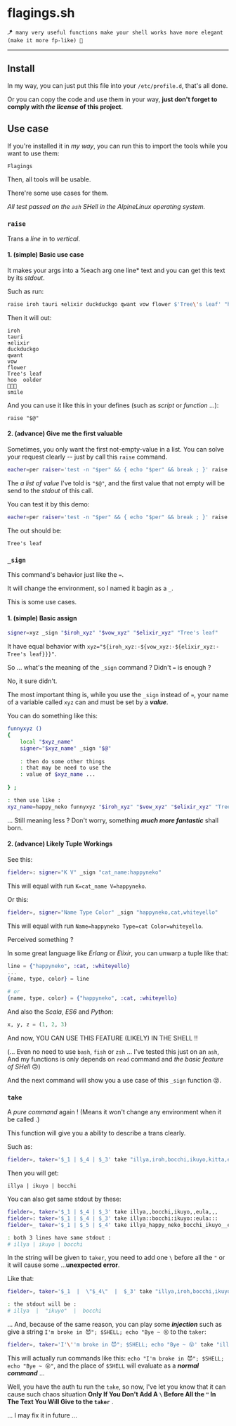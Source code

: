 

# flagings.sh

~~~~
🪁 many very useful functions make your shell works have more elegant (make it more fp-like) 🎊
~~~~

----

## Install

In my way, you can just put this file into your `/etc/profile.d`, that's all done.

Or you can copy the code and use them in your way, **just don't forget to comply with *the license* of this project**.

## Use case

If you're installed it in *my way*, you can run this to import the tools while you want to use them:

~~~ sh
Flagings
~~~

Then, all tools will be usable.

There're some use cases for them.

*All test passed on the `ash` SHell in the AlpineLinux operating system.*

### `raise`

Trans a *line* in to *vertical*.

#### 1. (simple) Basic use case

It makes your args into a %each arg one line* text and you can get this text by its *stdout*.

Such as run:

~~~ sh
raise iroh tauri ⚗elixir duckduckgo qwant vow flower $'Tree\'s leaf' "hoo  oolder" 🥗🥗🥗 smile
~~~

Then it will out:

~~~ text
iroh
tauri
⚗elixir
duckduckgo
qwant
vow
flower
Tree's leaf
hoo  oolder
🥗🥗🥗
smile
~~~

And you can use it like this in your defines (such as *script* or *function* ...):

~~~
raise "$@"
~~~

#### 2. (advance) Give me the first valuable

Sometimes, you only want the first not-empty-value in a list. You can solve your request clearly -- just by call this `raise` command.

~~~ sh
eacher=per raiser='test -n "$per" && { echo "$per" && break ; }' raise "$@"
~~~

The *a list of value* I've told is `"$@"`, and the first value that not empty will be send to the *stdout* of this call.

You can test it by this demo:

~~~ sh
eacher=per raiser='test -n "$per" && { echo "$per" && break ; }' raise '' '' '' "" $'Tree\'s leaf' "hoo  oolder" 🥗🥗🥗 smile
~~~

The out should be:

~~~ text
Tree's leaf
~~~


### `_sign`

This command's behavior just like the `=`.

It will change the environment, so I named it bagin as a `_`.

This is some use cases.

#### 1. (simple) Basic assign

~~~ sh
signer=xyz _sign "$iroh_xyz" "$vow_xyz" "$elixir_xyz" "Tree's leaf"
~~~

It have equal behavior with `xyz="${iroh_xyz:-${vow_xyz:-${elixir_xyz:-Tree's leaf}}}"`.

So ... what's the meaning of the `_sign` command ? Didn't `=` is enough ?

No, it sure didn't.

The most important thing is, while you use the `_sign` instead of `=`, your name of a variable called `xyz` can and must be set by a ***value***.

You can do something like this:

~~~ sh
funnyxyz ()
{
    local "$xyz_name"
    signer="$xyz_name" _sign "$@"
    
    : then do some other things
    : that may be need to use the
    : value of $xyz_name ...
    
} ;

: then use like :
xyz_name=happy_neko funnyxyz "$iroh_xyz" "$vow_xyz" "$elixir_xyz" "Tree's leaf"
~~~

... Still meaning less ? Don't worry, something ***much more fantastic*** shall born.

#### 2. (advance) Likely Tuple Workings

See this:

~~~ sh
fielder=: signer="K V" _sign "cat_name:happyneko"
~~~

This will equal with run `K=cat_name V=happyneko`.

Or this:

~~~ sh
fielder=, signer="Name Type Color" _sign "happyneko,cat,whiteyello"
~~~

This will equal with run `Name=happyneko Type=cat Color=whiteyello`.

Perceived something ?

In some great language like *Erlang* or *Elixir*, you can unwarp a tuple like that:

~~~ elixir
line = {"happyneko", :cat, :whiteyello}
...
{name, type, color} = line

# or
{name, type, color} = {"happyneko", :cat, :whiteyello}
~~~

And also the *Scala*, *ES6* and *Python*:

~~~ python
x, y, z = (1, 2, 3)
~~~

And now, YOU CAN USE THIS FEATURE (LIKELY) IN THE SHELL !!

(... Even no need to use `bash`, `fish` or `zsh` ... I've tested this just on an `ash`, And my functions is only depends on `read` command and *the basic feature of SHell* 🙃)

And the next command will show you a use case of this `_sign` function 😜.

### `take`

A *pure command* again ! (Means it won't change any environment when it be called .)

This function will give you a ability to describe a trans clearly.

Such as:

~~~ sh
fielder=, taker='$_1 | $_4 | $_3' take "illya,iroh,bocchi,ikuyo,kitta,eula"
~~~

Then you will get:

~~~ text
illya | ikuyo | bocchi
~~~

You can also get same stdout by these:

~~~ sh
fielder=, taker='$_1 | $_4 | $_3' take illya,,bocchi,ikuyo,,eula,,,
fielder=: taker='$_1 | $_4 | $_3' take illya::bocchi:ikuyo::eula:::
fielder=_ taker='$_1 | $_5 | $_4' take illya_happy_neko_bocchi_ikuyo__eula_

: both 3 lines have same stdout :
# illya | ikuyo | bocchi
~~~

In the string will be given to `taker`, you need to add one `\` before all the `"` or it will cause some …**unexpected error**.

Like that:

~~~ sh
fielder=, taker='$_1  |  \"$_4\"  |  $_3' take "illya,iroh,bocchi,ikuyo,kitta,eula"

: the stdout will be :
# illya  |  "ikuyo"  |  bocchi
~~~

... And, because of the same reason, you can play some ***injection*** such as give a string `I'm broke in 😈"; $SHELL; echo "Bye ~ 😝` to the `taker`:

~~~ sh
fielder=, taker='I'\''m broke in 😈"; $SHELL; echo "Bye ~ 😝' take "illya,iroh,bocchi,ikuyo,kitta,eula"
~~~

This will actually run commands like this: `echo "I'm broke in 😈"; $SHELL; echo "Bye ~ 😝"`, and the place of `$SHELL` will evaluate as a ***normal command*** ...

Well, you have the auth tu run the `take`, so now, I've let you know that it can cause such chaos situation **Only If You Don't Add A `\` Before All the `"` In The Text You Will Give to the `taker`** .

... I may fix it in future ...
